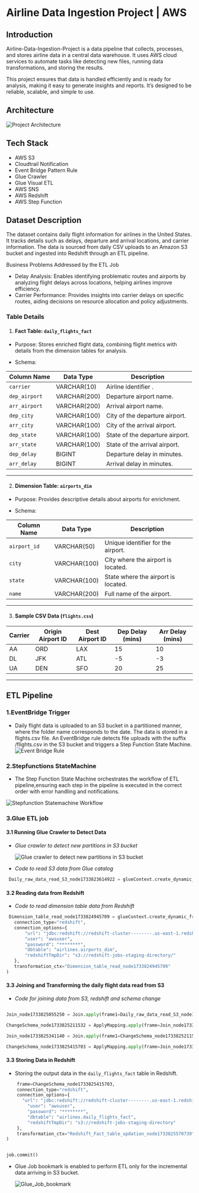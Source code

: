 # Airline Data Ingestion Project | AWS 
## Introduction 
Airline-Data-Ingestion-Project is a data pipeline that collects, processes, and stores airline data in a central data warehouse. It uses AWS cloud services to automate tasks like detecting new files, running data transformations, and storing the results.

This project ensures that data is handled efficiently and is ready for analysis, making it easy to generate insights and reports. It’s designed to be reliable, scalable, and simple to use.


## Architecture 
![Project Architecture](Architecture.png)

## Tech Stack 
- AWS S3
- Cloudtrail Notification 
- Event Bridge Pattern Rule 
- Glue Crawler 
- Glue Visual ETL 
- AWS SNS 
- AWS Redshift 
- AWS Step Function

## Dataset Description

The dataset contains daily flight information for airlines in the United States. It tracks details such as delays, departure and arrival locations, and carrier information. The data is sourced from daily CSV uploads to an Amazon S3 bucket and ingested into Redshift through an ETL pipeline.

Business Problems Addressed by the ETL Job
- Delay Analysis: Enables identifying problematic routes and airports by analyzing flight delays across locations, helping airlines improve efficiency.
- Carrier Performance: Provides insights into carrier delays on specific routes, aiding decisions on resource allocation and policy adjustments.

### Table Details

1. #### Fact Table: `daily_flights_fact`
- Purpose:
  Stores enriched flight data, combining flight metrics with details from the dimension tables for analysis.

- Schema:

| Column Name    | Data Type      | Description                                         |
|----------------|----------------|-----------------------------------------------------|
| `carrier`      | VARCHAR(10)    | Airline identifier . |
| `dep_airport`  | VARCHAR(200)   | Departure airport name.                            |
| `arr_airport`  | VARCHAR(200)   | Arrival airport name.                              |
| `dep_city`     | VARCHAR(100)   | City of the departure airport.                     |
| `arr_city`     | VARCHAR(100)   | City of the arrival airport.                       |
| `dep_state`    | VARCHAR(100)   | State of the departure airport.                    |
| `arr_state`    | VARCHAR(100)   | State of the arrival airport.                      |
| `dep_delay`    | BIGINT         | Departure delay in minutes.                        |
| `arr_delay`    | BIGINT         | Arrival delay in minutes.                          |

---

2. #### Dimension Table: `airports_dim`
- Purpose: Provides descriptive details about airports for enrichment.

- Schema: 

| Column Name    | Data Type      | Description                                         |
|----------------|----------------|-----------------------------------------------------|
| `airport_id`   | VARCHAR(50)    | Unique identifier for the airport.                 |
| `city`         | VARCHAR(100)   | City where the airport is located.                 |
| `state`        | VARCHAR(100)   | State where the airport is located.                |
| `name`         | VARCHAR(200)   | Full name of the airport.                          |

---

3. #### Sample CSV Data (`flights.csv`)

| Carrier | Origin Airport ID | Dest Airport ID | Dep Delay (mins) | Arr Delay (mins) |
|---------|--------------------|------------------|------------------|------------------|
| AA      | ORD                | LAX              | 15               | 10               |
| DL      | JFK                | ATL              | -5               | -3               |
| UA      | DEN                | SFO              | 20               | 25               |

---

## ETL Pipeline 
### 1.EventBridge Trigger
- Daily flight data is uploaded to an S3 bucket in a partitioned manner, where the folder name corresponds to the date. The data is stored in a flights.csv file. An EventBridge rule detects file uploads with the suffix /flights.csv in the S3 bucket and triggers a Step Function State Machine.
   ![Event Bridge Rule](Event_bridge_1.png)
### 2.Stepfunctions StateMachine
   - The Step Function State Machine orchestrates the workflow of ETL pipeline,ensuring each step in the pipeline is executed in the correct order with error handling and notifications.

  ![Stepfunction Statemachine Workflow](Stepfunction_Statemachine.png)
     
### 3.Glue ETL job 

#### 3.1 Running Glue Crawler to Detect Data
- *Glue crawler to detect new partitions in S3 bucket*
  
  ![Glue crawler to detect new partitions in S3 bucket](Glue_crawle_S3_daily_data.png)

- _Code to read S3 data from Glue catalog_

 ```python
  Daily_raw_data_read_S3_node1733823614922 = glueContext.create_dynamic_frame.from_catalog(database="airline", table_name="airlines_daily_raw_data", transformation_ctx="Daily_raw_data_read_S3_node1733823614922")

  ```
#### 3.2 Reading data from Redshift
- _Code to read dimension table data from Redshift_

 ```python
  Dimension_table_read_node1733824945709 = glueContext.create_dynamic_frame.from_options(
    connection_type="redshift",
    connection_options={
        "url": "jdbc:redshift://redshift-cluster--------.us-east-1.redshift.amazonaws.com:5439/dev",
        "user": "awsuser",
        "password": "********",
        "dbtable": "airlines.airports_dim",
        "redshiftTmpDir": "s3://redshift-jobs-staging-directory/"
    },
    transformation_ctx="Dimension_table_read_node1733824945709"
)

  ```

#### 3.3 Joining and Transforming the daily flight data read from S3
- _Code for joining data from S3, redshift and schema change_
``` python

Join_node1733825055250 = Join.apply(frame1=Daily_raw_data_read_S3_node1733823614922, frame2=Dimension_table_read_node1733824945709, keys1=["originairportid"], keys2=["airport_id"], transformation_ctx="Join_node1733825055250")

ChangeSchema_node1733825211532 = ApplyMapping.apply(frame=Join_node1733825055250, mappings=[("carrier", "string", "carrier", "string"), ("destairportid", "long", "destairportid", "long"), ("depdelay", "long", "depdelay", "bigint"), ("arrdelay", "long", "arrdelay", "bigint"), ("city", "string", "city", "string"), ("name", "string", "name", "string"), ("state", "string", "state", "string")], transformation_ctx="ChangeSchema_node1733825211532")

Join_node1733825341140 = Join.apply(frame1=ChangeSchema_node1733825211532, frame2=Dimension_table_read_node1733824945709, keys1=["destairportid"], keys2=["airport_id"], transformation_ctx="Join_node1733825341140")

ChangeSchema_node1733825415703 = ApplyMapping.apply(frame=Join_node1733825341140, mappings=[("carrier", "string", "carrier", "string"), ("state", "string", "dep_state", "string"), ("`.state`", "string", "arr_state", "string"), ("`.city`", "string", "arr_city", "string"), ("city", "string", "dep_city", "string")], transformation_ctx="ChangeSchema_node1733825415703")
```
#### 3.3 Storing Data in Redshift
- Storing the output data in the `daily_flights_fact` table in Redshift.
``` python Redshift_Fact_table_updation_node1733825570739 = glueContext.write_dynamic_frame.from_options(
    frame=ChangeSchema_node1733825415703, 
    connection_type="redshift",
    connection_options={
      "url": "jdbc:redshift://redshift-cluster--------.us-east-1.redshift.amazonaws.com:5439/dev",
        "user": "awsuser",
        "password": "********",
        "dbtable": "airlines.daily_flights_fact", 
        "redshiftTmpDir": "s3://redshift-jobs-staging-directory"
    },
    transformation_ctx="Redshift_Fact_table_updation_node1733825570739"
)


job.commit() 
```
- Glue Job bookmark is enabled to perform ETL only for the incremental data arriving in S3 bucket. 
  
  ![Glue_Job_bookmark](Glue_Job_bookmark.png)
